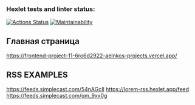 ### Hexlet tests and linter status:
[![Actions Status](https://github.com/aelnko/frontend-project-11/actions/workflows/hexlet-check.yml/badge.svg)](https://github.com/aelnko/frontend-project-11/actions)
[![Maintainability](https://api.codeclimate.com/v1/badges/4c99a19b2f45d25407f1/maintainability)](https://codeclimate.com/github/aelnko/frontend-project-11/maintainability)

## Главная страница
https://frontend-project-11-6ro6d2922-aelnkos-projects.vercel.app/

## RSS EXAMPLES
https://feeds.simplecast.com/54nAGcIl
https://lorem-rss.hexlet.app/feed
https://feeds.simplecast.com/qm_9xx0g

